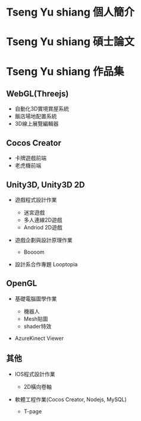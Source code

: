 # Tseng Yu shiang 個人簡介

# Tseng Yu shiang 碩士論文

# Tseng Yu shiang 作品集

## WebGL(Threejs)

- 自動化3D實境賞屋系統
- 飯店場地配置系統
- 3D線上展覽編輯器

## Cocos Creator

- 卡牌遊戲前端
- 老虎機前端

## Unity3D, Unity3D 2D

- 遊戲程式設計作業
    - 迷宮遊戲
    - 多人連線2D遊戲
    - Andriod 2D遊戲

- 遊戲企劃與設計原理作業
    - Boooom

- 設計系合作專題 Looptopia

## OpenGL

- 基礎電腦圖學作業
    - 機器人
    - Mesh貼圖
    - shader特效

- AzureKinect Viewer

## 其他

- IOS程式設計作業
    - 2D橫向卷軸

- 軟體工程作業(Cocos Creator, Nodejs, MySQL)
    - T-page